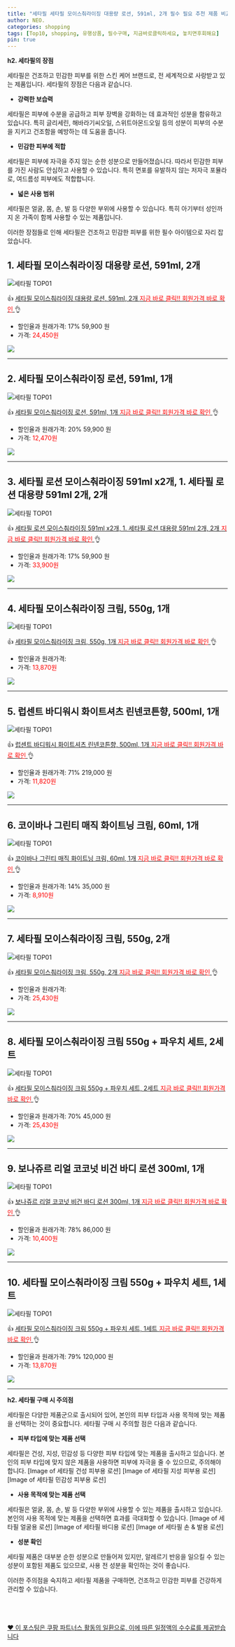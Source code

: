 ```yaml
---
title: "세타필 세타필 모이스춰라이징 대용량 로션, 591ml, 2개 필수 필요 추천 제품 비교 최저 가격 비교 장점 구매 후기 구매평"
author: NEO.
categories: shopping
tags: [Top10, shopping, 유행상품, 필수구매, 지금바로클릭하세요, 놓치면후회해요]
pin: true
---
```

**h2. 세타필의 장점**

세타필은 건조하고 민감한 피부를 위한 스킨 케어 브랜드로, 전 세계적으로 사랑받고 있는 제품입니다. 세타필의 장점은 다음과 같습니다.

* **강력한 보습력**

세타필은 피부에 수분을 공급하고 피부 장벽을 강화하는 데 효과적인 성분을 함유하고 있습니다. 특히 글리세린, 해바라기씨오일, 스위트아몬드오일 등의 성분이 피부의 수분을 지키고 건조함을 예방하는 데 도움을 줍니다.

* **민감한 피부에 적합**

세타필은 피부에 자극을 주지 않는 순한 성분으로 만들어졌습니다. 따라서 민감한 피부를 가진 사람도 안심하고 사용할 수 있습니다. 특히 면포를 유발하지 않는 저자극 포뮬라로, 여드름성 피부에도 적합합니다.

* **넓은 사용 범위**

세타필은 얼굴, 몸, 손, 발 등 다양한 부위에 사용할 수 있습니다. 특히 아기부터 성인까지 온 가족이 함께 사용할 수 있는 제품입니다.

이러한 장점들로 인해 세타필은 건조하고 민감한 피부를 위한 필수 아이템으로 자리 잡았습니다.

   

## 1. 세타필 모이스춰라이징 대용량 로션, 591ml, 2개

![세타필 TOP01](https://thumbnail6.coupangcdn.com/thumbnails/remote/490x490ex/image/retail/images/711593805388429-8681b9cc-5d10-40db-99d4-f490d8eca8b5.jpg)


👍 [세타필 모이스춰라이징 대용량 로션, 591ml, 2개 <font color=red> 지금 바로 클릭!! 회원가격 바로 확인 </font> ](https://link.coupang.com/re/AFFSDP?lptag=AF3617701&subid=GithubCoopas&pageKey=7164345502&traceid=V0-153&itemId=15015111767&vendorItemId=85072877349) 👌 


- 할인율과 원래가격: 17%  59,900   원
- 가격: <span style='color:red'>24,450원</span>

[![](/discount_price.png)](https://link.coupang.com/re/AFFSDP?lptag=AF3617701&subid=GithubCoopas&pageKey=7164345502&traceid=V0-153&itemId=15015111767&vendorItemId=85072877349)

---


   

## 2. 세타필 모이스춰라이징 로션, 591ml, 1개

![세타필 TOP01](https://thumbnail6.coupangcdn.com/thumbnails/remote/490x490ex/image/retail/images/1322644922592436-233ae835-1c61-4ace-bc8d-8950cb6c315f.jpg)


👍 [세타필 모이스춰라이징 로션, 591ml, 1개 <font color=red> 지금 바로 클릭!! 회원가격 바로 확인 </font> ](https://link.coupang.com/re/AFFSDP?lptag=AF3617701&subid=GithubCoopas&pageKey=7164345502&traceid=V0-153&itemId=14999324866&vendorItemId=80519514876) 👌 


- 할인율과 원래가격: 20%  59,900   원
- 가격: <span style='color:red'>12,470원</span>

[![](/discount_price.png)](https://link.coupang.com/re/AFFSDP?lptag=AF3617701&subid=GithubCoopas&pageKey=7164345502&traceid=V0-153&itemId=14999324866&vendorItemId=80519514876)

---


   

## 3. 세타필 로션 모이스춰라이징 591ml x2개, 1. 세타필 로션 대용량 591ml 2개, 2개

![세타필 TOP01](https://thumbnail9.coupangcdn.com/thumbnails/remote/490x490ex/image/vendor_inventory/770f/f07c320047b4b87412e27b54c4c99a165d2926b0845a75700a763c23447b.png)


👍 [세타필 로션 모이스춰라이징 591ml x2개, 1. 세타필 로션 대용량 591ml 2개, 2개 <font color=red> 지금 바로 클릭!! 회원가격 바로 확인 </font> ](https://link.coupang.com/re/AFFSDP?lptag=AF3617701&subid=GithubCoopas&pageKey=7521460507&traceid=V0-153&itemId=19727851272&vendorItemId=86831855057) 👌 


- 할인율과 원래가격: 17%  59,900   원
- 가격: <span style='color:red'>33,900원</span>

[![](/discount_price.png)](https://link.coupang.com/re/AFFSDP?lptag=AF3617701&subid=GithubCoopas&pageKey=7521460507&traceid=V0-153&itemId=19727851272&vendorItemId=86831855057)

---


   

## 4. 세타필 모이스춰라이징 크림, 550g, 1개

![세타필 TOP01](https://thumbnail7.coupangcdn.com/thumbnails/remote/490x490ex/image/retail/images/544082951406698-0e9dc25f-dd03-4da4-bcd4-ddc11768a4fc.jpg)


👍 [세타필 모이스춰라이징 크림, 550g, 1개 <font color=red> 지금 바로 클릭!! 회원가격 바로 확인 </font> ](https://link.coupang.com/re/AFFSDP?lptag=AF3617701&subid=GithubCoopas&pageKey=6453223223&traceid=V0-153&itemId=14017346930&vendorItemId=80519514869) 👌 


- 할인율과 원래가격: 
- 가격: <span style='color:red'>13,870원</span>

[![](/discount_price.png)](https://link.coupang.com/re/AFFSDP?lptag=AF3617701&subid=GithubCoopas&pageKey=6453223223&traceid=V0-153&itemId=14017346930&vendorItemId=80519514869)

---


   

## 5. 럽센트 바디워시 화이트셔츠 린넨코튼향, 500ml, 1개

![세타필 TOP01](https://thumbnail7.coupangcdn.com/thumbnails/remote/490x490ex/image/retail/images/1656787813316233-eb1cb22d-bf06-44a5-9bc5-64fa7657cddb.jpg)


👍 [럽센트 바디워시 화이트셔츠 린넨코튼향, 500ml, 1개 <font color=red> 지금 바로 클릭!! 회원가격 바로 확인 </font> ](https://link.coupang.com/re/AFFSDP?lptag=AF3617701&subid=GithubCoopas&pageKey=7655292043&traceid=V0-153&itemId=20379790880&vendorItemId=87400972204) 👌 


- 할인율과 원래가격: 71%  219,000   원
- 가격: <span style='color:red'>11,820원</span>

[![](/discount_price.png)](https://link.coupang.com/re/AFFSDP?lptag=AF3617701&subid=GithubCoopas&pageKey=7655292043&traceid=V0-153&itemId=20379790880&vendorItemId=87400972204)

---


   

## 6. 코이바나 그린티 매직 화이트닝 크림, 60ml, 1개

![세타필 TOP01](https://thumbnail6.coupangcdn.com/thumbnails/remote/490x490ex/image/retail/images/2016/07/19/17/4/2a001963-96a3-4af7-b72c-4b028db6bf0e.jpg)


👍 [코이바나 그린티 매직 화이트닝 크림, 60ml, 1개 <font color=red> 지금 바로 클릭!! 회원가격 바로 확인 </font> ](https://link.coupang.com/re/AFFSDP?lptag=AF3617701&subid=GithubCoopas&pageKey=5479538&traceid=V0-153&itemId=24853650&vendorItemId=3036729842) 👌 


- 할인율과 원래가격: 14%  35,000   원
- 가격: <span style='color:red'>8,910원</span>

[![](/discount_price.png)](https://link.coupang.com/re/AFFSDP?lptag=AF3617701&subid=GithubCoopas&pageKey=5479538&traceid=V0-153&itemId=24853650&vendorItemId=3036729842)

---


   

## 7. 세타필 모이스춰라이징 크림, 550g, 2개

![세타필 TOP01](https://thumbnail8.coupangcdn.com/thumbnails/remote/490x490ex/image/retail/images/84e0d74f-47fd-42ce-b98b-3ced4bb43fe33302360238191837078.png)


👍 [세타필 모이스춰라이징 크림, 550g, 2개 <font color=red> 지금 바로 클릭!! 회원가격 바로 확인 </font> ](https://link.coupang.com/re/AFFSDP?lptag=AF3617701&subid=GithubCoopas&pageKey=6453223223&traceid=V0-153&itemId=18173726653&vendorItemId=85322986649) 👌 


- 할인율과 원래가격: 
- 가격: <span style='color:red'>25,430원</span>

[![](/discount_price.png)](https://link.coupang.com/re/AFFSDP?lptag=AF3617701&subid=GithubCoopas&pageKey=6453223223&traceid=V0-153&itemId=18173726653&vendorItemId=85322986649)

---


   

## 8. 세타필 모이스춰라이징 크림 550g + 파우치 세트, 2세트

![세타필 TOP01](https://thumbnail9.coupangcdn.com/thumbnails/remote/490x490ex/image/retail/images/1669368159445755-990916cd-e63b-4556-b9ad-0c807ea69b5d.jpg)


👍 [세타필 모이스춰라이징 크림 550g + 파우치 세트, 2세트 <font color=red> 지금 바로 클릭!! 회원가격 바로 확인 </font> ](https://link.coupang.com/re/AFFSDP?lptag=AF3617701&subid=GithubCoopas&pageKey=6978436642&traceid=V0-153&itemId=17910181198&vendorItemId=85072868216) 👌 


- 할인율과 원래가격: 70%  45,000   원
- 가격: <span style='color:red'>25,430원</span>

[![](/discount_price.png)](https://link.coupang.com/re/AFFSDP?lptag=AF3617701&subid=GithubCoopas&pageKey=6978436642&traceid=V0-153&itemId=17910181198&vendorItemId=85072868216)

---


   

## 9. 보나쥬르 리얼 코코넛 비건 바디 로션 300ml, 1개

![세타필 TOP01](https://thumbnail9.coupangcdn.com/thumbnails/remote/490x490ex/image/vendor_inventory/52c6/d34c16f52be5617abc13d2bda781742ba9018501cd2e0a8788e1796fa550.jpg)


👍 [보나쥬르 리얼 코코넛 비건 바디 로션 300ml, 1개 <font color=red> 지금 바로 클릭!! 회원가격 바로 확인 </font> ](https://link.coupang.com/re/AFFSDP?lptag=AF3617701&subid=GithubCoopas&pageKey=6525213035&traceid=V0-153&itemId=14473756815&vendorItemId=79451424015) 👌 


- 할인율과 원래가격: 78%  86,000   원
- 가격: <span style='color:red'>10,400원</span>

[![](/discount_price.png)](https://link.coupang.com/re/AFFSDP?lptag=AF3617701&subid=GithubCoopas&pageKey=6525213035&traceid=V0-153&itemId=14473756815&vendorItemId=79451424015)

---


   

## 10. 세타필 모이스춰라이징 크림 550g + 파우치 세트, 1세트

![세타필 TOP01](https://thumbnail7.coupangcdn.com/thumbnails/remote/490x490ex/image/retail/images/2022/12/08/11/9/94fee216-56fb-4869-9623-ca4449ca04f5.png)


👍 [세타필 모이스춰라이징 크림 550g + 파우치 세트, 1세트 <font color=red> 지금 바로 클릭!! 회원가격 바로 확인 </font> ](https://link.coupang.com/re/AFFSDP?lptag=AF3617701&subid=GithubCoopas&pageKey=6978436642&traceid=V0-153&itemId=17039340393&vendorItemId=84214212361) 👌 


- 할인율과 원래가격: 79%  120,000   원
- 가격: <span style='color:red'>13,870원</span>

[![](/discount_price.png)](https://link.coupang.com/re/AFFSDP?lptag=AF3617701&subid=GithubCoopas&pageKey=6978436642&traceid=V0-153&itemId=17039340393&vendorItemId=84214212361)

---
**h2. 세타필 구매 시 주의점**

세타필은 다양한 제품군으로 출시되어 있어, 본인의 피부 타입과 사용 목적에 맞는 제품을 선택하는 것이 중요합니다. 세타필 구매 시 주의할 점은 다음과 같습니다.

* **피부 타입에 맞는 제품 선택**

세타필은 건성, 지성, 민감성 등 다양한 피부 타입에 맞는 제품을 출시하고 있습니다. 본인의 피부 타입에 맞지 않은 제품을 사용하면 피부에 자극을 줄 수 있으므로, 주의해야 합니다.
[Image of 세타필 건성 피부용 로션]
[Image of 세타필 지성 피부용 로션]
[Image of 세타필 민감성 피부용 로션]

* **사용 목적에 맞는 제품 선택**

세타필은 얼굴, 몸, 손, 발 등 다양한 부위에 사용할 수 있는 제품을 출시하고 있습니다. 본인의 사용 목적에 맞는 제품을 선택하면 효과를 극대화할 수 있습니다.
[Image of 세타필 얼굴용 로션]
[Image of 세타필 바디용 로션]
[Image of 세타필 손 & 발용 로션]

* **성분 확인**

세타필 제품은 대부분 순한 성분으로 만들어져 있지만, 알레르기 반응을 일으킬 수 있는 성분이 포함된 제품도 있으므로, 사용 전 성분을 확인하는 것이 좋습니다.

이러한 주의점을 숙지하고 세타필 제품을 구매하면, 건조하고 민감한 피부를 건강하게 관리할 수 있습니다.<br><br><br><br><br> [ ❤  이 포스팅은 쿠팡 파트너스 활동의 일환으로, 이에 따른 일정액의 수수료를 제공받습니다](https://link.coupang.com/a/bcEFyh)